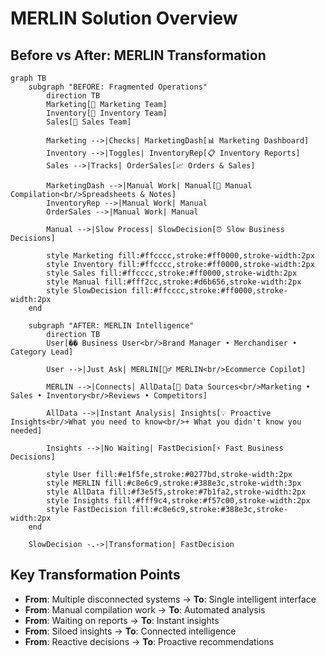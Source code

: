 # MERLIN Solution Overview

## Before vs After: MERLIN Transformation

```mermaid
graph TB
    subgraph "BEFORE: Fragmented Operations"
        direction TB
        Marketing[👥 Marketing Team]
        Inventory[👥 Inventory Team] 
        Sales[👥 Sales Team]
        
        Marketing -->|Checks| MarketingDash[📊 Marketing Dashboard]
        Inventory -->|Toggles| InventoryRep[📋 Inventory Reports]
        Sales -->|Tracks| OrderSales[📈 Orders & Sales]
        
        MarketingDash -->|Manual Work| Manual[📝 Manual Compilation<br/>Spreadsheets & Notes]
        InventoryRep -->|Manual Work| Manual
        OrderSales -->|Manual Work| Manual
        
        Manual -->|Slow Process| SlowDecision[⏰ Slow Business Decisions]
        
        style Marketing fill:#ffcccc,stroke:#ff0000,stroke-width:2px
        style Inventory fill:#ffcccc,stroke:#ff0000,stroke-width:2px
        style Sales fill:#ffcccc,stroke:#ff0000,stroke-width:2px
        style Manual fill:#fff2cc,stroke:#d6b656,stroke-width:2px
        style SlowDecision fill:#ffcccc,stroke:#ff0000,stroke-width:2px
    end
    
    subgraph "AFTER: MERLIN Intelligence"
        direction TB
        User[�� Business User<br/>Brand Manager • Merchandiser • Category Lead]
        
        User -->|Just Ask| MERLIN[🧙‍♂️ MERLIN<br/>Ecommerce Copilot]
        
        MERLIN -->|Connects| AllData[🔗 Data Sources<br/>Marketing • Sales • Inventory<br/>Reviews • Competitors]
        
        AllData -->|Instant Analysis| Insights[💡 Proactive Insights<br/>What you need to know<br/>+ What you didn't know you needed]
        
        Insights -->|No Waiting| FastDecision[⚡ Fast Business Decisions]
        
        style User fill:#e1f5fe,stroke:#0277bd,stroke-width:2px
        style MERLIN fill:#c8e6c9,stroke:#388e3c,stroke-width:3px
        style AllData fill:#f3e5f5,stroke:#7b1fa2,stroke-width:2px
        style Insights fill:#fff9c4,stroke:#f57c00,stroke-width:2px
        style FastDecision fill:#c8e6c9,stroke:#388e3c,stroke-width:2px
    end
    
    SlowDecision -.->|Transformation| FastDecision
```

## Key Transformation Points

- **From**: Multiple disconnected systems → **To**: Single intelligent interface
- **From**: Manual compilation work → **To**: Automated analysis  
- **From**: Waiting on reports → **To**: Instant insights
- **From**: Siloed insights → **To**: Connected intelligence
- **From**: Reactive decisions → **To**: Proactive recommendations 